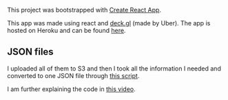 This project was bootstrapped with [Create React App](https://github.com/facebook/create-react-app).

This app was made using react and [deck.gl](https://deck.gl/) (made by Uber). The app is hosted on Heroku and can be found [here](https://react-comma.herokuapp.com/).

## JSON files

I uploaded all of them to S3 and then I took all the information I needed and converted to one JSON file through [this script](https://github.com/luccab/rawJSON/blob/master/aws.js).

I am further explaining the code in [this video](https://www.youtube.com/watch?v=2voHT4JjvMA).

